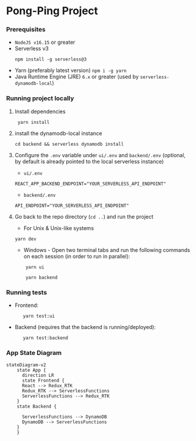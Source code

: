# Pong-Ping Project

### Prerequisites

- `NodeJS v16.15` or greater
- Serverless v3
  ```
  npm install -g serverless@3
  ```
- Yarn (preferably latest version) `npm i -g yarn`
- Java Runtime Engine (JRE) `6.x` or greater (used by `serverless-dynamodb-local`)

### Running project locally

1. Install dependencies

   ```
    yarn install
   ```

2. install the dynamodb-local instance
   ```
   cd backend && serverless dynamodb install
   ```
3. Configure the `.env` variable under `ui/.env` and `backend/.env`
   (optional, by default is already pointed to the local serverless instance)
   * `ui/.env`
   ```
   REACT_APP_BACKEND_ENDPOINT="YOUR_SERVERLESS_API_ENDPOINT"
   ```
   * `backend/.env`
   ```
   API_ENDPOINT="YOUR_SERVERLESS_API_ENDPOINT"
   ``` 
4. Go back to the repo directory (`cd ..`) and run the project
   - For Unix & Unix-like systems
   ```
   yarn dev
   ```
   - Windows -
     Open two terminal tabs and run the following commands on each session (in order to run in parallel):
   ```
       yarn ui
   ```
   ```
       yarn backend
   ```

### Running tests

- Frontend:
  ```
     yarn test:ui
  ```
- Backend (requires that the backend is running/deployed):
  ```
     yarn test:backend
  ```
### App State Diagram
```mermaid
stateDiagram-v2
    state App {
      direction LR
      state Frontend {
      React --> Redux_RTK
      Redux_RTK --> ServerlessFunctions
      ServerlessFunctions --> Redux_RTK
    }
    state Backend {
      
      ServerlessFunctions --> DynamoDB
      DynamoDB --> ServerlessFunctions
    }
    }
```
